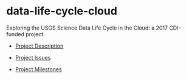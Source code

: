 # data-life-cycle-cloud
Exploring the USGS Science Data Life Cycle in the Cloud:  a 2017 CDI-funded project.

* [Project Description](https://www.sciencebase.gov/catalog/item/58b5e10fe4b01ccd54fde40b)

* [Project Issues](https://github.com/USGS-CMG/data-life-cycle-cloud/issues)

* [Project Milestones](https://github.com/USGS-CMG/data-life-cycle-cloud/milestones)
